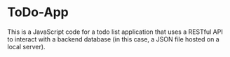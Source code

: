 # ToDo-App
This is a JavaScript code for a todo list application that uses a RESTful API to interact with a backend database (in this case, a JSON file hosted on a local server).
